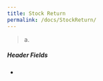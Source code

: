 ```yaml
---
title: Stock Return
permalink: /docs/StockReturn/
---
```


> 
>
> a.  
>



##### **Header Fields**

- 
